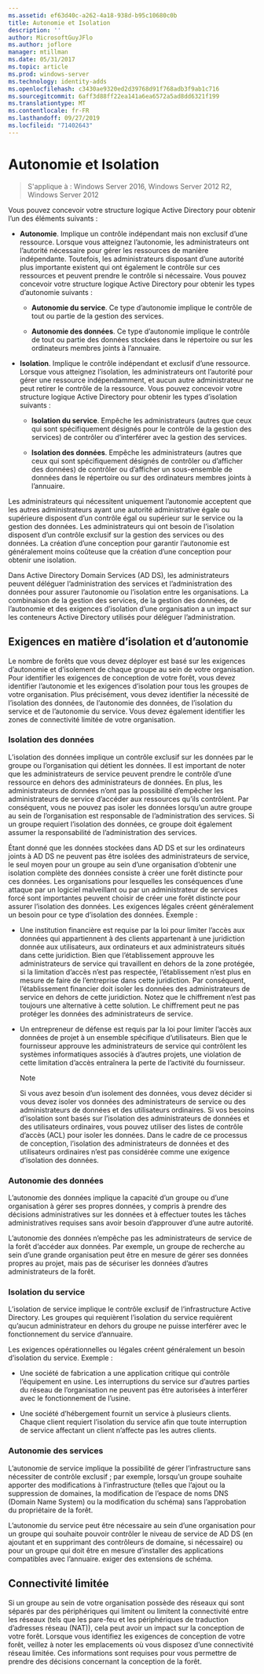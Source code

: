 ```yaml
---
ms.assetid: ef63d40c-a262-4a18-938d-b95c10680c0b
title: Autonomie et Isolation
description: ''
author: MicrosoftGuyJFlo
ms.author: joflore
manager: mtillman
ms.date: 05/31/2017
ms.topic: article
ms.prod: windows-server
ms.technology: identity-adds
ms.openlocfilehash: c3430ae9320ed2d39768d91f768adb3f9ab1c716
ms.sourcegitcommit: 6aff3d88ff22ea141a6ea6572a5ad8dd6321f199
ms.translationtype: MT
ms.contentlocale: fr-FR
ms.lasthandoff: 09/27/2019
ms.locfileid: "71402643"
---
```

# <a name="autonomy-vs-isolation"></a>Autonomie et Isolation

>S'applique à : Windows Server 2016, Windows Server 2012 R2, Windows Server 2012

Vous pouvez concevoir votre structure logique Active Directory pour obtenir l’un des éléments suivants :  
  
-   **Autonomie**. Implique un contrôle indépendant mais non exclusif d’une ressource. Lorsque vous atteignez l’autonomie, les administrateurs ont l’autorité nécessaire pour gérer les ressources de manière indépendante. Toutefois, les administrateurs disposant d’une autorité plus importante existent qui ont également le contrôle sur ces ressources et peuvent prendre le contrôle si nécessaire. Vous pouvez concevoir votre structure logique Active Directory pour obtenir les types d’autonomie suivants :  
  
    -   **Autonomie du service**. Ce type d’autonomie implique le contrôle de tout ou partie de la gestion des services.  
  
    -   **Autonomie des données**. Ce type d’autonomie implique le contrôle de tout ou partie des données stockées dans le répertoire ou sur les ordinateurs membres joints à l’annuaire.  
  
-   **Isolation**. Implique le contrôle indépendant et exclusif d’une ressource. Lorsque vous atteignez l’isolation, les administrateurs ont l’autorité pour gérer une ressource indépendamment, et aucun autre administrateur ne peut retirer le contrôle de la ressource. Vous pouvez concevoir votre structure logique Active Directory pour obtenir les types d’isolation suivants :  
  
    -   **Isolation du service**. Empêche les administrateurs (autres que ceux qui sont spécifiquement désignés pour le contrôle de la gestion des services) de contrôler ou d’interférer avec la gestion des services.  
  
    -   **Isolation des données**. Empêche les administrateurs (autres que ceux qui sont spécifiquement désignés de contrôler ou d’afficher des données) de contrôler ou d’afficher un sous-ensemble de données dans le répertoire ou sur des ordinateurs membres joints à l’annuaire.  
  
Les administrateurs qui nécessitent uniquement l’autonomie acceptent que les autres administrateurs ayant une autorité administrative égale ou supérieure disposent d’un contrôle égal ou supérieur sur le service ou la gestion des données. Les administrateurs qui ont besoin de l’isolation disposent d’un contrôle exclusif sur la gestion des services ou des données. La création d’une conception pour garantir l’autonomie est généralement moins coûteuse que la création d’une conception pour obtenir une isolation.  
  
Dans Active Directory Domain Services (AD DS), les administrateurs peuvent déléguer l’administration des services et l’administration des données pour assurer l’autonomie ou l’isolation entre les organisations. La combinaison de la gestion des services, de la gestion des données, de l’autonomie et des exigences d’isolation d’une organisation a un impact sur les conteneurs Active Directory utilisés pour déléguer l’administration.  
  
## <a name="isolation-and-autonomy-requirements"></a>Exigences en matière d’isolation et d’autonomie  
Le nombre de forêts que vous devez déployer est basé sur les exigences d’autonomie et d’isolement de chaque groupe au sein de votre organisation. Pour identifier les exigences de conception de votre forêt, vous devez identifier l’autonomie et les exigences d’isolation pour tous les groupes de votre organisation. Plus précisément, vous devez identifier la nécessité de l’isolation des données, de l’autonomie des données, de l’isolation du service et de l’autonomie du service. Vous devez également identifier les zones de connectivité limitée de votre organisation.  
  
### <a name="data-isolation"></a>Isolation des données  
L’isolation des données implique un contrôle exclusif sur les données par le groupe ou l’organisation qui détient les données. Il est important de noter que les administrateurs de service peuvent prendre le contrôle d’une ressource en dehors des administrateurs de données. En plus, les administrateurs de données n’ont pas la possibilité d’empêcher les administrateurs de service d’accéder aux ressources qu’ils contrôlent. Par conséquent, vous ne pouvez pas isoler les données lorsqu’un autre groupe au sein de l’organisation est responsable de l’administration des services. Si un groupe requiert l’isolation des données, ce groupe doit également assumer la responsabilité de l’administration des services.  
  
Étant donné que les données stockées dans AD DS et sur les ordinateurs joints à AD DS ne peuvent pas être isolées des administrateurs de service, le seul moyen pour un groupe au sein d’une organisation d’obtenir une isolation complète des données consiste à créer une forêt distincte pour ces données. Les organisations pour lesquelles les conséquences d’une attaque par un logiciel malveillant ou par un administrateur de services forcé sont importantes peuvent choisir de créer une forêt distincte pour assurer l’isolation des données. Les exigences légales créent généralement un besoin pour ce type d’isolation des données. Exemple :  
  
-   Une institution financière est requise par la loi pour limiter l’accès aux données qui appartiennent à des clients appartenant à une juridiction donnée aux utilisateurs, aux ordinateurs et aux administrateurs situés dans cette juridiction. Bien que l’établissement approuve les administrateurs de service qui travaillent en dehors de la zone protégée, si la limitation d’accès n’est pas respectée, l’établissement n’est plus en mesure de faire de l’entreprise dans cette juridiction. Par conséquent, l’établissement financier doit isoler les données des administrateurs de service en dehors de cette juridiction. Notez que le chiffrement n’est pas toujours une alternative à cette solution. Le chiffrement peut ne pas protéger les données des administrateurs de service.  
  
-   Un entrepreneur de défense est requis par la loi pour limiter l’accès aux données de projet à un ensemble spécifique d’utilisateurs. Bien que le fournisseur approuve les administrateurs de service qui contrôlent les systèmes informatiques associés à d’autres projets, une violation de cette limitation d’accès entraînera la perte de l’activité du fournisseur.  
  
    > [!NOTE]  
    > Si vous avez besoin d’un isolement des données, vous devez décider si vous devez isoler vos données des administrateurs de service ou des administrateurs de données et des utilisateurs ordinaires. Si vos besoins d’isolation sont basés sur l’isolation des administrateurs de données et des utilisateurs ordinaires, vous pouvez utiliser des listes de contrôle d’accès (ACL) pour isoler les données. Dans le cadre de ce processus de conception, l’isolation des administrateurs de données et des utilisateurs ordinaires n’est pas considérée comme une exigence d’isolation des données.  
  
### <a name="data-autonomy"></a>Autonomie des données  
L’autonomie des données implique la capacité d’un groupe ou d’une organisation à gérer ses propres données, y compris à prendre des décisions administratives sur les données et à effectuer toutes les tâches administratives requises sans avoir besoin d’approuver d’une autre autorité.  
  
L’autonomie des données n’empêche pas les administrateurs de service de la forêt d’accéder aux données. Par exemple, un groupe de recherche au sein d’une grande organisation peut être en mesure de gérer ses données propres au projet, mais pas de sécuriser les données d’autres administrateurs de la forêt.  
  
### <a name="service-isolation"></a>Isolation du service  
L’isolation de service implique le contrôle exclusif de l’infrastructure Active Directory. Les groupes qui requièrent l’isolation du service requièrent qu’aucun administrateur en dehors du groupe ne puisse interférer avec le fonctionnement du service d’annuaire.  
  
Les exigences opérationnelles ou légales créent généralement un besoin d’isolation du service. Exemple :  
  
-   Une société de fabrication a une application critique qui contrôle l’équipement en usine. Les interruptions du service sur d’autres parties du réseau de l’organisation ne peuvent pas être autorisées à interférer avec le fonctionnement de l’usine.  
  
-   Une société d’hébergement fournit un service à plusieurs clients. Chaque client requiert l’isolation du service afin que toute interruption de service affectant un client n’affecte pas les autres clients.  
  
### <a name="service-autonomy"></a>Autonomie des services  
L’autonomie de service implique la possibilité de gérer l’infrastructure sans nécessiter de contrôle exclusif ; par exemple, lorsqu’un groupe souhaite apporter des modifications à l’infrastructure (telles que l’ajout ou la suppression de domaines, la modification de l’espace de noms DNS (Domain Name System) ou la modification du schéma) sans l’approbation du propriétaire de la forêt.  
  
L’autonomie du service peut être nécessaire au sein d’une organisation pour un groupe qui souhaite pouvoir contrôler le niveau de service de AD DS (en ajoutant et en supprimant des contrôleurs de domaine, si nécessaire) ou pour un groupe qui doit être en mesure d’installer des applications compatibles avec l’annuaire. exiger des extensions de schéma.  
  
## <a name="limited-connectivity"></a>Connectivité limitée  
Si un groupe au sein de votre organisation possède des réseaux qui sont séparés par des périphériques qui limitent ou limitent la connectivité entre les réseaux (tels que les pare-feu et les périphériques de traduction d’adresses réseau (NAT)), cela peut avoir un impact sur la conception de votre forêt. Lorsque vous identifiez les exigences de conception de votre forêt, veillez à noter les emplacements où vous disposez d’une connectivité réseau limitée. Ces informations sont requises pour vous permettre de prendre des décisions concernant la conception de la forêt.  
  


